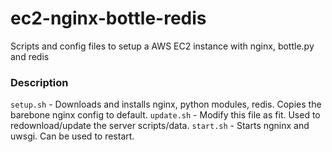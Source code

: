 ec2-nginx-bottle-redis
======================

Scripts and config files to setup a AWS EC2 instance with nginx, bottle.py and redis

### Description

`setup.sh` - Downloads and installs nginx, python modules, redis. Copies the barebone nginx config to default.
`update.sh` - Modify this file as fit. Used to redownload/update the server scripts/data. 
`start.sh` - Starts ngninx and uwsgi. Can be used to restart.
